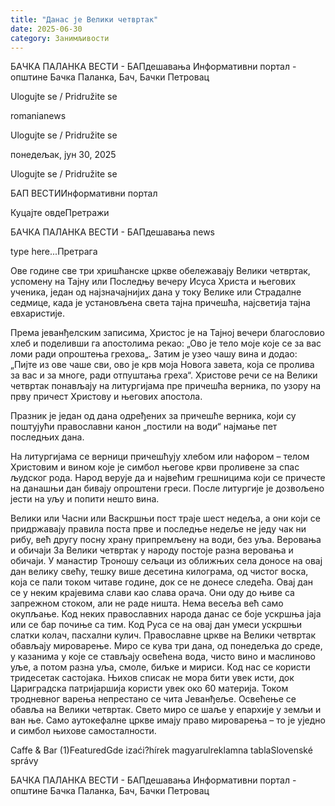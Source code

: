 ```yaml
---
title: "Данас је Велики четвртак"
date: 2025-06-30
category: Занимљивости
---
```


БАЧКА ПАЛАНКА ВЕСТИ - БАПдешавања Информативни портал - општине Бачка Паланка, Бач, Бачки Петровац

Ulogujte se / Pridružite se

romanianews

Ulogujte se / Pridružite se

понедељак, јун 30, 2025

Ulogujte se / Pridružite se

БАП ВЕСТИИнформативни портал

Куцајте овдеПретражи

БАЧКА ПАЛАНКА ВЕСТИ - БАПдешавања news

type here...Претрага

Ове године све три хришћанске цркве обележавају Велики четвртак, успомену на Тајну или Последњу вечеру Исуса Христа и његових ученика, један од најзначајнијих дана у току Велике или Страдалне седмице, када је установљена света тајна причешћа, најсветија тајна евхаристије.

Према јеванђелским записима, Христос је на Тајној вечери благословио хлеб и поделивши га апостолима рекао: „Ово је тело моје које се за вас ломи ради опроштења грехова„. Затим је узео чашу вина и додао: „Пијте из ове чаше сви, ово је крв моја Новога завета, која се пролива за вас и за многе, ради отпуштања греха“.
Христове речи се на Велики четвртак понављају на литургијама пре причешћа верника, по узору на прву причест Христову и његових апостола.


Празник је један од дана одређених за причешће верника, који су поштујући православни канон „постили на води“ најмање пет последњих дана.


На литургијама се верници причешћују хлебом или нафором – телом Христовим и вином које је симбол његове крви проливене за спас људског рода.
Народ верује да и највећим грешницима који се причесте на данашњи дан бивају опроштени греси. После литургије је дозвољено јести на уљу и попити нешто вина.


Велики или Часни или Васкршњи пост траје шест недеља, а они који се придржавају правила поста прве и последње недеље не једу чак ни рибу, већ другу посну храну припремљену на води, без уља.
Веровања и обичаји
За Велики четвртак у народу постоје разна веровања и обичаји. У манастир Троношу сељаци из оближњих села доносе на овај дан велику свећу, тешку више десетина килограма, од чистог воска, која се пали током читаве године, док се не донесе следећа.
Oвај дан се у неким крајевима слави као слава орача. Они оду до њиве са запрежном стоком, али не раде ништа. Нема весеља већ само окупљање.
Код неких православних народа данас се боје ускршња јаја или се бар почиње са тим. Код Руса се на овај дан умеси ускршњи слатки колач, пасхални кулич.
Православне цркве на Велики четвртак обављају мироварење. Миро се кува три дана, од понедељка до среде, у казанима у које се стављају освећена вода, чисто вино и маслиново уље, а потом разна уља, смоле, биљке и мириси.
Код нас се користи тридесетак састојака. Њихов списак не мора бити увек исти, док Цариградска патријаршија користи увек око 60 материја. Током тродневног варења непрестано се чита Јеванђеље. Освећење се обавља на Велики четвртак.
Свето миро се шаље у епархије у земљи и ван ње. Само аутокефалне цркве имају право мироварења – то је уједно и симбол њихове самосталности.

Caffe & Bar (1)FeaturedGde izaći?hírek magyarulreklamna tablaSlovenské správy

БАЧКА ПАЛАНКА ВЕСТИ - БАПдешавања Информативни портал - општине Бачка Паланка, Бач, Бачки Петровац

